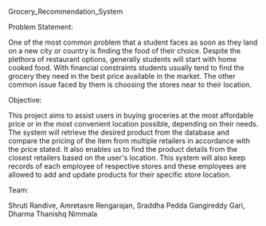 Grocery_Recommendation_System


Problem Statement:

One of the most common problem that a student faces as soon as they land on a new city or country is finding the food of their choice. Despite the plethora of restaurant options, generally students will start with home cooked food. With financial constraints students usually tend to find the grocery they need in the best price available in the market. The other common issue faced by them is choosing the stores near to their location.

Objective:

This project aims to assist users in buying groceries at the most affordable price or in the most convenient location possible, depending on their needs. The system will retrieve the desired product from the database and compare the pricing of the item from multiple retailers in accordance with the price stated. It also enables us to find the product details from the closest retailers based on the user's location. This system will also keep records of each employee of respective stores and these employees are allowed to add and update products for their specific store location.

Team:

Shruti Randive, Amretasre Rengarajan, Sraddha Pedda Gangireddy Gari, Dharma Thanishq Nimmala


